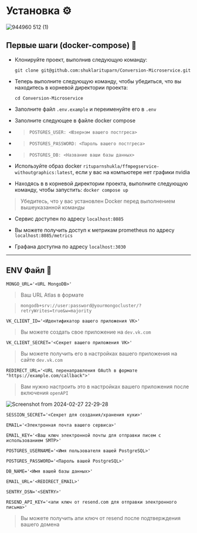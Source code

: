 # Установка ⚙️

![944960 512 (1)](https://github.com/shuklarituparn/Conversion-Microservice/assets/66947051/e31ed3cb-cfa1-454a-b664-5a2e63c579e3)


## Первые шаги (docker-compose) 🚀


* Клонируйте проект, выполнив следующую команду:

    `git clone git@github.com:shuklarituparn/Conversion-Microservice.git`
    

* Теперь выполните следующую команду, чтобы убедиться, что вы находитесь в корневой директории проекта:

    `cd Conversion-Microservice`



* Заполните файл `.env.example` и переименуйте его в `.env`


* Заполните следующее в файле docker compose

*    > `POSTGRES_USER: <Юзернэм вашего постгреса>` 

*    > `POSTGRES_PASSWORD: <Пароль вашего постгреса>`

*    >  `POSTGRES_DB: <Название ваши базы данных>`
     
*  Используйте образ docker `rituparnshukla/ffmpegservice-withoutgraphics:latest`, если у вас на компьютере нет графики nvidia


* Находясь в в корневой директории проекта, выполните следующую команду, чтобы запустить: `docker compose up`

> Убедитесь, что у вас установлен Docker перед выполнением вышеуказанной команды


* Cервис доступен по адресу `localhost:8085`


* Вы можете получить доступ к метрикам prometheus по адресу `localhost:8085/metrics`


* Графана доступна по адресу `localhost:3030`


---



## ENV Файл 📝


`MONGO_URL='<URL MongoDB>'`

> Ваш URL Atlas в формате
 
 >`mongodb+srv://user:password@yourmongocluster/?retryWrites=true&w=majority`
 
`VK_CLIENT_ID='<Идентификатор вашего приложения VK>'`

> Вы можете создать свое приложение на `dev.vk.com`

`VK_CLIENT_SECRET='<Секрет вашего приложения VK>'`

 >Вы можете получить его в настройках вашего приложения на сайте `dev.vk.com`


`REDIRECT_URL='<URL перенаправления OAuth в формате "https://example.com/callback">'`

> Вам нужно настроить это в настройках вашего приложения после включения `openAPI`

![Screenshot from 2024-02-27 22-29-28](https://github.com/shuklarituparn/Conversion-Microservice/assets/66947051/bc0e5187-e533-4b11-babe-fed4775d10f4)



`SESSION_SECRET='<Секрет для создания/хранения куки>'`

`EMAIL='<Электронная почта вашего сервиса>'`

`EMAIL_KEY='<Ваш ключ электронной почты для отправки писем с использованием SMTP>'`

`POSTGRES_USERNAME='<Имя пользователя вашей PostgreSQL>'`

`POSTGRES_PASSWORD='<Пароль вашей PostgreSQL>'`

`DB_NAME='<Имя вашей базы данных>'`

`EMAIL_URL='<REDIRECT_EMAIL>'`

`SENTRY_DSN='<SENTRY>'`

`RESEND_API_KEY='<апи ключ от resend.com для отправки электронного письма>'`

> Вы можете получить апи ключ от resend после подтверждения вашего домена





